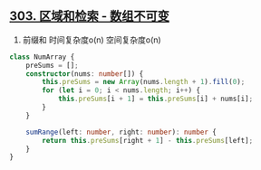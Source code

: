 ## [303. 区域和检索 - 数组不可变](https://leetcode.cn/problems/range-sum-query-immutable/)

1. 前缀和 时间复杂度o(n) 空间复杂度o(n)
```ts
class NumArray {
    preSums = [];
    constructor(nums: number[]) {
        this.preSums = new Array(nums.length + 1).fill(0);
        for (let i = 0; i < nums.length; i++) {
            this.preSums[i + 1] = this.preSums[i] + nums[i];
        }
    }

    sumRange(left: number, right: number): number {
        return this.preSums[right + 1] - this.preSums[left];
    }
}
```